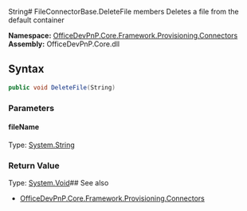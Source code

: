 String# FileConnectorBase.DeleteFile members
Deletes a file from the default container  

**Namespace:** [OfficeDevPnP.Core.Framework.Provisioning.Connectors](OfficeDevPnP.Core.Framework.Provisioning.Connectors.md)  
**Assembly:** OfficeDevPnP.Core.dll  
## Syntax
```C#
public void DeleteFile(String)
```
### Parameters
#### fileName
Type: [System.String](System.String.md) 
#### 
### Return Value
Type: [System.Void](System.Void.md)## See also
- [OfficeDevPnP.Core.Framework.Provisioning.Connectors](OfficeDevPnP.Core.Framework.Provisioning.Connectors.md)
